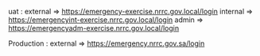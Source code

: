 uat :
external => https://emergency-exercise.nrrc.gov.local/login
internal => https://emergencyint-exercise.nrrc.gov.local/login
admin => https://emergencyadm-exercise.nrrc.gov.local/login


Production :
external => https://emergency.nrrc.gov.sa/login
